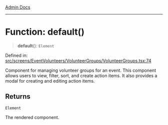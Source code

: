 [Admin Docs](/)

***

# Function: default()

> **default**(): `Element`

Defined in: [src/screens/EventVolunteers/VolunteerGroups/VolunteerGroups.tsx:74](https://github.com/PalisadoesFoundation/talawa-admin/blob/main/src/screens/EventVolunteers/VolunteerGroups/VolunteerGroups.tsx#L74)

Component for managing volunteer groups for an event.
This component allows users to view, filter, sort, and create action items. It also provides a modal for creating and editing action items.

## Returns

`Element`

The rendered component.
